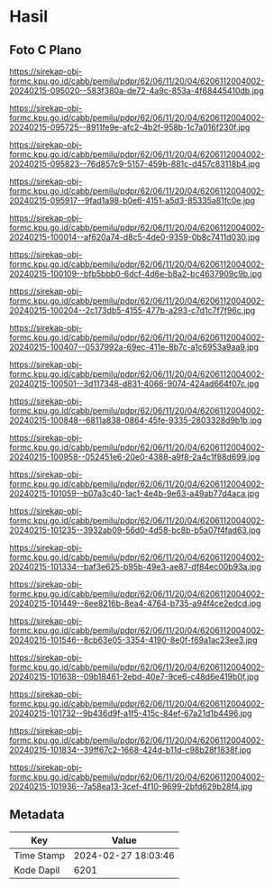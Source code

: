 # Hasil

## Foto C Plano

https://sirekap-obj-formc.kpu.go.id/cabb/pemilu/pdpr/62/06/11/20/04/6206112004002-20240215-095020--583f380a-de72-4a9c-853a-4f68445410db.jpg

https://sirekap-obj-formc.kpu.go.id/cabb/pemilu/pdpr/62/06/11/20/04/6206112004002-20240215-095725--8911fe9e-afc2-4b2f-958b-1c7a016f230f.jpg

https://sirekap-obj-formc.kpu.go.id/cabb/pemilu/pdpr/62/06/11/20/04/6206112004002-20240215-095823--76d857c9-5157-459b-881c-d457c83118b4.jpg

https://sirekap-obj-formc.kpu.go.id/cabb/pemilu/pdpr/62/06/11/20/04/6206112004002-20240215-095917--9fad1a98-b0e6-4151-a5d3-85335a81fc0e.jpg

https://sirekap-obj-formc.kpu.go.id/cabb/pemilu/pdpr/62/06/11/20/04/6206112004002-20240215-100014--af620a74-d8c5-4de0-9359-0b8c7411d030.jpg

https://sirekap-obj-formc.kpu.go.id/cabb/pemilu/pdpr/62/06/11/20/04/6206112004002-20240215-100109--bfb5bbb0-6dcf-4d6e-b8a2-bc4637909c9b.jpg

https://sirekap-obj-formc.kpu.go.id/cabb/pemilu/pdpr/62/06/11/20/04/6206112004002-20240215-100204--2c173db5-4155-477b-a293-c7d1c7f7f96c.jpg

https://sirekap-obj-formc.kpu.go.id/cabb/pemilu/pdpr/62/06/11/20/04/6206112004002-20240215-100407--0537992a-69ec-411e-8b7c-a1c6953a9aa9.jpg

https://sirekap-obj-formc.kpu.go.id/cabb/pemilu/pdpr/62/06/11/20/04/6206112004002-20240215-100501--3d117348-d831-4066-9074-424ad664f07c.jpg

https://sirekap-obj-formc.kpu.go.id/cabb/pemilu/pdpr/62/06/11/20/04/6206112004002-20240215-100848--6811a838-0864-45fe-9335-2803328d9b1b.jpg

https://sirekap-obj-formc.kpu.go.id/cabb/pemilu/pdpr/62/06/11/20/04/6206112004002-20240215-100958--052451e6-20e0-4388-a9f8-2a4c1f88d699.jpg

https://sirekap-obj-formc.kpu.go.id/cabb/pemilu/pdpr/62/06/11/20/04/6206112004002-20240215-101059--b07a3c40-1ac1-4e4b-9e63-a49ab77d4aca.jpg

https://sirekap-obj-formc.kpu.go.id/cabb/pemilu/pdpr/62/06/11/20/04/6206112004002-20240215-101235--3932ab09-56d0-4d58-bc8b-b5a07f4fad63.jpg

https://sirekap-obj-formc.kpu.go.id/cabb/pemilu/pdpr/62/06/11/20/04/6206112004002-20240215-101334--baf3e625-b95b-49e3-ae87-df84ec00b93a.jpg

https://sirekap-obj-formc.kpu.go.id/cabb/pemilu/pdpr/62/06/11/20/04/6206112004002-20240215-101449--8ee8216b-8ea4-4764-b735-a94f4ce2edcd.jpg

https://sirekap-obj-formc.kpu.go.id/cabb/pemilu/pdpr/62/06/11/20/04/6206112004002-20240215-101546--8cb63e05-3354-4190-8e0f-f69a1ac23ee3.jpg

https://sirekap-obj-formc.kpu.go.id/cabb/pemilu/pdpr/62/06/11/20/04/6206112004002-20240215-101638--09b18461-2ebd-40e7-9ce6-c48d6e419b0f.jpg

https://sirekap-obj-formc.kpu.go.id/cabb/pemilu/pdpr/62/06/11/20/04/6206112004002-20240215-101732--9b436d9f-a1f5-415c-84ef-67a21d1b4496.jpg

https://sirekap-obj-formc.kpu.go.id/cabb/pemilu/pdpr/62/06/11/20/04/6206112004002-20240215-101834--39ff67c2-1668-424d-b11d-c98b28f1838f.jpg

https://sirekap-obj-formc.kpu.go.id/cabb/pemilu/pdpr/62/06/11/20/04/6206112004002-20240215-101936--7a58ea13-3cef-4f10-9699-2bfd629b28f4.jpg


## Metadata

| Key        | Value               |
| ---------- | ------------------- |
| Time Stamp | 2024-02-27 18:03:46 |
| Kode Dapil | 6201                |



